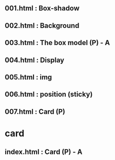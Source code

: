 ## 001.html : Box-shadow
## 002.html : Background
## 003.html : The box model (P) - A
## 004.html : Display
## 005.html : img
## 006.html : position (sticky)
## 007.html : Card (P)
# card
## index.html : Card (P) - A
